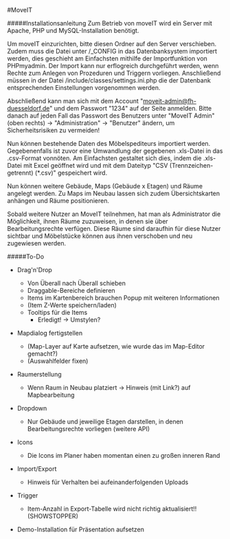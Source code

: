 #MoveIT

#####Installationsanleitung
Zum Betrieb von moveIT wird ein Server mit Apache, PHP und MySQL-Installation benötigt.

Um moveIT einzurichten, bitte diesen Ordner auf den Server verschieben.
Zudem muss die Datei unter /_CONFIG in das Datenbanksystem importiert werden, dies geschieht am Einfachsten mithilfe der Importfunktion von PHPmyadmin. Der Import kann nur erflogreich durchgeführt werden, wenn Rechte zum Anlegen von Prozeduren und Triggern vorliegen. Anschließend müssen in der Datei /include/classes/settings.ini.php die der Datenbank entsprechenden Einstellungen vorgenommen werden.

Abschließend kann man sich mit dem Account "moveit-admin@fh-duesseldorf.de" und dem Passwort "1234" auf der Seite anmelden. Bitte danach auf jeden Fall das Passwort des Benutzers unter "MoveIT Admin" (oben rechts) -> "Administration" -> "Benutzer" ändern, um Sicherheitsrisiken zu vermeiden!

Nun können bestehende Daten des Möbelspediteurs importiert werden. Gegebenenfalls ist zuvor eine Umwandlung der gegebenen .xls-Datei in das .csv-Format vonnöten. Am Einfachsten gestaltet sich dies, indem die .xls-Datei mit Excel geöffnet wird und mit dem Dateityp "CSV (Trennzeichen-getrennt) (*.csv)" gespeichert wird.

Nun können weitere Gebäude, Maps (Gebäude x Etagen) und Räume angelegt werden. Zu Maps im Neubau lassen sich zudem Übersichtskarten anhängen und Räume positionieren.

Sobald weitere Nutzer an MoveIT teilnehmen, hat man als Administrator die Möglichkeit, ihnen Räume zuzuweisen, in denen sie über Bearbeitungsrechte verfügen. Diese Räume sind daraufhin für diese Nutzer sichtbar und Möbelstücke können aus ihnen verschoben und neu zugewiesen werden.

#####To-Do
- Drag'n'Drop
    - Von Überall nach Überall schieben
    - Draggable-Bereiche definieren
    - Items im Kartenbereich brauchen Popup mit weiteren Informationen
    - (Item Z-Werte speichern/laden)
    - Tooltips für die Items
        - Erledigt! -> Umstylen?
- Mapdialog fertigstellen
    - (Map-Layer auf Karte aufsetzen, wie wurde das im Map-Editor gemacht?)
    - (Auswahlfelder fixen)
- Raumerstellung
    - Wenn Raum in Neubau platziert -> Hinweis (mit Link?) auf Mapbearbeitung
- Dropdown
    - Nur Gebäude und jeweilige Etagen darstellen, in denen Bearbeitungsrechte vorliegen (weitere API)
- Icons
    - Die Icons im Planer haben momentan einen zu großen inneren Rand
- Import/Export
    - Hinweis für Verhalten bei aufeinanderfolgenden Uploads

- Trigger
    - Item-Anzahl in Export-Tabelle wird nicht richtig aktualisiert!! (SHOWSTOPPER)

- Demo-Installation für Präsentation aufsetzen
